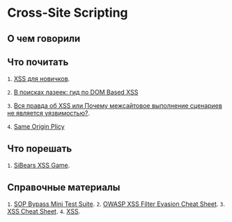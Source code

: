 # Cross-Site Scripting

## О чем говорили

## Что почитать

`1`. [XSS для новичков](https://forum.antichat.ru/threads/20140/).

`2`. [В поисках лазеек: гид по DOM Based XSS](https://habrahabr.ru/company/xakep/blog/189210/)

`3`. [Вся правда об XSS или Почему межсайтовое выполнение сценариев не является уязвимостью?](https://habrahabr.ru/company/pt/blog/149152/).

`4`. [Same Origin Plicy](https://developer.mozilla.org/en-US/docs/Web/Security/Same-origin_policy)

## Что порешать
`1`. [SiBears XSS Game](http://school.sibears.ru/xss).

## Справочные материалы
`1`. [SOP Bypass Mini Test Suite](https://github.com/rafaybaloch/SOP-Bypass-Mini-Test-Suite).
`2`. [OWASP XSS Filter Evasion Cheat Sheet](https://www.owasp.org/index.php/XSS_Filter_Evasion_Cheat_Sheet).
`3`. [XSS Cheat Sheet](http://brutelogic.com.br/blog/cheat-sheet/).
`4`. [XSS](https://www.owasp.org/index.php/Cross-site_Scripting_(XSS)).

